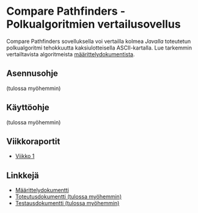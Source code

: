 # Compare Pathfinders - Polkualgoritmien vertailusovellus

Compare Pathfinders sovelluksella voi vertailla kolmea *Javalla* toteutetun polkualgoritmi tehokkuutta kaksiulotteisella ASCII-kartalla. Lue tarkemmin vertailtavista algoritmeista [määrittelydokumentista](./documentation/definnition.md).

## Asennusohje

(tulossa myöhemmin)

## Käyttöohje

(tulossa myöhemmin)

## Viikkoraportit

* [Viikko 1](./documentation/weeklyreport1.md)

## Linkkejä

* [Määrittelydokumentti](./documentation/definition.md)
* [Toteutusdokumentti (tulossa myöhemmin)](./documentation/implementation.md)
* [Testausdokumentti (tulossa myöhemmin)](./documentation/testing.md)


